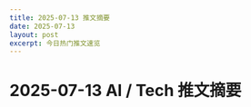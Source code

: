 ```yaml
---
title: 2025-07-13 推文摘要
date: 2025-07-13
layout: post
excerpt: 今日热门推文速览
---
```


# 2025-07-13 AI / Tech 推文摘要

